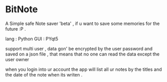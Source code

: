 # BitNote
A Simple safe Note saver 'beta' , if u want to save some memories for the future :P .

lang : Python
GUI : PYqt5

support multi user , data gon' be encrypted by the user password and saved on a json file , that means that no one can read the data except the user owner 

when you login into ur account the app will list all ur notes by the titles and the date of the note when its writen .
